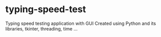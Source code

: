 # typing-speed-test
Typing speed testing application with GUI
Created using Python and its libraries, tkinter, threading, time ...

